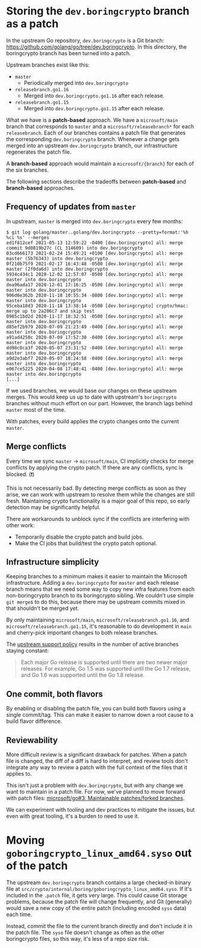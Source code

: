 # Storing the `dev.boringcrypto` branch as a patch

In the upstream Go repository, `dev.boringcrypto` is a Git branch:
https://github.com/golang/go/tree/dev.boringcrypto. In this directory, the
boringcrypto branch has been turned into a patch.

Upstream branches exist like this:

* `master`
  * Periodically merged into `dev.boringcrypto`
* `releasebranch.go1.16`
  * Merged into `dev.boringcrypto.go1.16` after each release.
* `releasebranch.go1.15`
  * Merged into `dev.boringcrypto.go1.15` after each release.

What we have is a **patch-based** approach. We have a `microsoft/main` branch that
corresponds to `master` and a `microsoft/releasebranch*` for each
`releasebranch`. Each of our branches contains a patch file that generates the
corresponding `dev.boringcrypto` branch. Whenever a change gets merged into an
upstream `dev.boringcrypto` branch, our infrastructure regenerates the patch
file.

A **branch-based** approach would maintain a `microsoft/{branch}` for each of the
six branches.

The following sections describe the tradeoffs between **patch-based** and
**branch-based** approaches.

## Frequency of updates from `master`

In upstream, `master` is merged into `dev.boringcrypto` every few months:

```
$ git log golang/master..golang/dev.boringcrypto --pretty=format:'%h %ci %s' --merges
ed1f812cef 2021-05-13 12:59:22 -0400 [dev.boringcrypto] all: merge commit 9d0819b27c (CL 314609) into dev.boringcrypto
03cd666173 2021-02-24 15:49:21 +0100 [dev.boringcrypto] all: merge master (5b76343) into dev.boringcrypto
0f210b75f9 2021-02-17 16:43:48 -0500 [dev.boringcrypto] all: merge master (2f0da6d) into dev.boringcrypto
5934c434c1 2020-12-02 12:57:07 -0500 [dev.boringcrypto] all: merge master into dev.boringcrypto
dea96ada17 2020-12-01 17:16:25 -0500 [dev.boringcrypto] all: merge master into dev.boringcrypto
906d6e362b 2020-11-18 10:55:34 -0800 [dev.boringcrypto] all: merge master into dev.boringcrypto
95ceba18d3 2020-11-18 13:38:14 -0500 [dev.boringcrypto] crypto/hmac: merge up to 2a206c7 and skip test
0985c1bd2d 2020-11-17 18:32:51 -0500 [dev.boringcrypto] all: merge master into dev.boringcrypto
d85ef2b979 2020-07-09 21:23:49 -0400 [dev.boringcrypto] all: merge master into dev.boringcrypto
a91ad4250c 2020-07-09 17:52:30 -0400 [dev.boringcrypto] all: merge master into dev.boringcrypto
dd98c0ca3f 2020-05-07 23:31:52 -0400 [dev.boringcrypto] all: merge master into dev.boringcrypto
a9d2e3abf7 2020-05-07 18:24:58 -0400 [dev.boringcrypto] all: merge master into dev.boringcrypto
e067ce5225 2020-04-08 17:48:41 -0400 [dev.boringcrypto] all: merge master into dev.boringcrypto
[...]
```

If we used branches, we would base our changes on these upstream merges. This
would keep us up to date with upstream's `boringcrypto` branches without much
effort on our part. However, the branch lags behind `master` most of the time.

With patches, every build applies the crypto changes onto the current `master`.

## Merge conflicts

Every time we sync `master` -> `microsoft/main`, CI implicitly checks for merge
conflicts by applying the crypto patch. If there are any conflicts, sync is
blocked. (❗)

This is not necessarily bad. By detecting merge conflicts as soon as they arise,
we can work with upstream to resolve them while the changes are still fresh.
Maintaining crypto functionality is a major goal of this repo, so early
detection may be significantly helpful.

There are workarounds to unblock sync if the conflicts are interfering with
other work:

* Temporarily disable the crypto patch and build jobs.
* Make the CI jobs that build/test the crypto patch optional.

## Infrastructure simplicity

Keeping branches to a minimum makes it easier to maintain the Microsoft
infrastructure. Adding a `dev.boringcrypto` for `master` and each release branch
means that we need some way to copy new infra features from each
non-boringcrypto branch to its boringcrypto sibling. We couldn't use simple `git
merge`s to do this, because there may be upstream commits mixed in that
shouldn't be merged yet.

By only maintaining `microsoft/main`, `microsoft/releasebranch.go1.16`, and
`microsoft/releasebranch.go1.15`, it's reasonable to do development in `main`
and cherry-pick important changes to both release branches.

The [upstream support policy](https://golang.org/doc/devel/release#policy)
results in the number of active branches staying constant:

> Each major Go release is supported until there are two newer major releases.
> For example, Go 1.5 was supported until the Go 1.7 release, and Go 1.6 was
> supported until the Go 1.8 release.

## One commit, both flavors

By enabling or disabling the patch file, you can build both flavors using a
single commit/tag. This can make it easier to narrow down a root cause to a
build flavor difference.

## Reviewability

More difficult review is a significant drawback for patches. When a patch file
is changed, the diff of a diff is hard to interpret, and review tools don't
integrate any way to review a patch with the full context of the files that it
applies to.

This isn't just a problem with `dev.boringcrypto`, but with any change we want
to maintain in a patch file. For now, we've planned to move forward with patch
files: [microsoft/go#3: Maintainable patches/forked branches](https://github.com/microsoft/go/issues/3).

We can experiment with tooling and dev practices to mitigate the issues, but
even with great tooling, it's a burden to need to use it.

# Moving `goboringcrypto_linux_amd64.syso` out of the patch

The upstream `dev.boringcrypto` branch contains a large checked-in binary file
at `src/crypto/internal/boring/goboringcrypto_linux_amd64.syso`. If it's
included in the `.patch` file, it gets very large. This could cause Git storage
problems, because the patch file will change frequently, and Git (generally)
would save a new copy of the entire patch (including encoded `syso` data) each
time.

Instead, commit the file to the current branch directly and don't include it in
the patch file. The `syso` file doesn't change as often as the other
boringcrypto files, so this way, it's less of a repo size risk.
